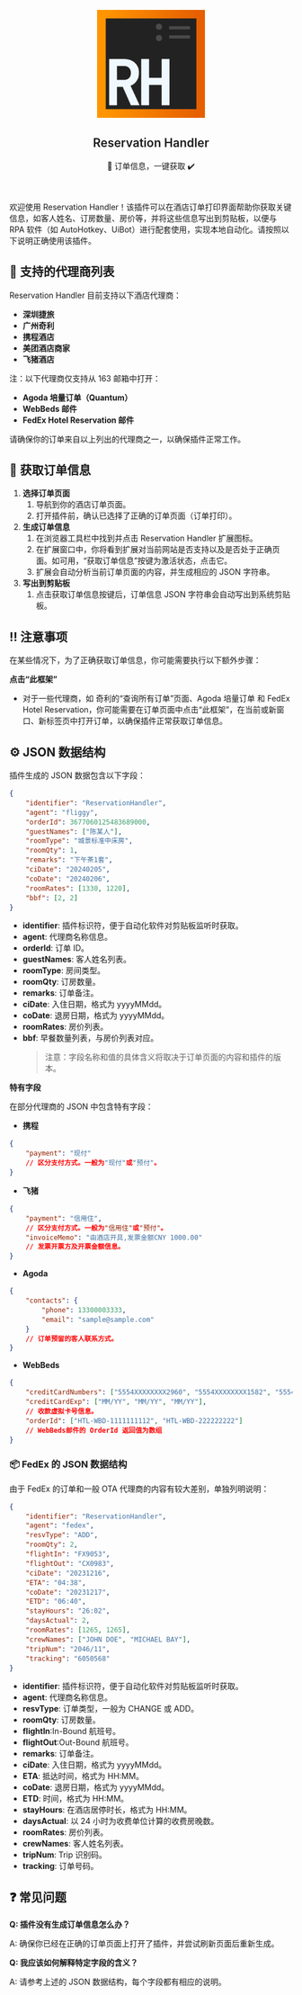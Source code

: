 <p align="center">
  <div align="center">
    <img src="icons/RH.png" alt="Logo" width="192" height="192">
  </div>
  <h2 align="center" style="font-weight: 600">Reservation Handler</h2>
  
  <p align="center">
    📑 订单信息，一键获取 ✔️
    <br />
    <br />
    <br />
  </p>
</p>

欢迎使用 Reservation Handler！该插件可以在酒店订单打印界面帮助你获取关键信息，如客人姓名、订房数量、房价等，并将这些信息写出到剪贴板，以便与 RPA 软件（如 AutoHotkey、UiBot）进行配套使用，实现本地自动化。请按照以下说明正确使用该插件。

## 🏢 支持的代理商列表

Reservation Handler 目前支持以下酒店代理商：

-   **深圳捷旅**
-   **广州奇利**
-   **携程酒店**
-   **美团酒店商家**
-   **飞猪酒店**

注：以下代理商仅支持从 163 邮箱中打开：

-   **Agoda 培量订单（Quantum）**
-   **WebBeds 邮件**
-   **FedEx Hotel Reservation 邮件**

请确保你的订单来自以上列出的代理商之一，以确保插件正常工作。

## 📄 获取订单信息

1. **选择订单页面**
    1. 导航到你的酒店订单页面。
    2. 打开插件前，确认已选择了正确的订单页面（订单打印）。
2. **生成订单信息**
    1. 在浏览器工具栏中找到并点击 Reservation Handler 扩展图标。
    2. 在扩展窗口中，你将看到扩展对当前网站是否支持以及是否处于正确页面。如可用，“获取订单信息”按键为激活状态，点击它。
    3. 扩展会自动分析当前订单页面的内容，并生成相应的 JSON 字符串。
3. **写出到剪贴板**
    1. 点击获取订单信息按键后，订单信息 JSON 字符串会自动写出到系统剪贴板。

## ‼️ 注意事项

在某些情况下，为了正确获取订单信息，你可能需要执行以下额外步骤：

**点击“此框架”**

-   对于一些代理商，如 奇利的“查询所有订单”页面、Agoda 培量订单 和 FedEx Hotel Reservation，你可能需要在订单页面中点击“此框架”，在当前或新窗口、新标签页中打开订单，以确保插件正常获取订单信息。

## ⚙️ JSON 数据结构

插件生成的 JSON 数据包含以下字段：

```json
{
	"identifier": "ReservationHandler",
	"agent": "fliggy",
	"orderId": 3677060125483689000,
	"guestNames": ["陈某人"],
	"roomType": "城景标准中床房",
	"roomQty": 1,
	"remarks": "下午茶1套",
	"ciDate": "20240205",
	"coDate": "20240206",
	"roomRates": [1330, 1220],
	"bbf": [2, 2]
}
```

-   **identifier**: 插件标识符，便于自动化软件对剪贴板监听时获取。
-   **agent**: 代理商名称信息。
-   **orderId**: 订单 ID。
-   **guestNames**: 客人姓名列表。
-   **roomType**: 房间类型。
-   **roomQty**: 订房数量。
-   **remarks**: 订单备注。
-   **ciDate**: 入住日期，格式为 yyyyMMdd。
-   **coDate**: 退房日期，格式为 yyyyMMdd。
-   **roomRates**: 房价列表。
-   **bbf**: 早餐数量列表，与房价列表对应。
    > 注意：字段名称和值的具体含义将取决于订单页面的内容和插件的版本。

**特有字段**

在部分代理商的 JSON 中包含特有字段：

-   **携程**

```json
{
	"payment": "现付"
	// 区分支付方式。一般为"现付"或"预付"。
}
```

-   **飞猪**

```json
{
	"payment": "信用住",
	// 区分支付方式。一般为"信用住"或"预付"。
	"invoiceMemo": "由酒店开具,发票金额CNY 1000.00"
	// 发票开票方及开票金额信息。
}
```

-   **Agoda**

```json
{
	"contacts": {
		"phone": 13300003333,
		"email": "sample@sample.com"
	}
	// 订单预留的客人联系方式。
}
```

-   **WebBeds**

```json
{
	"creditCardNumbers": ["5554XXXXXXXX2960", "5554XXXXXXXX1582", "5554XXXXXXXX0326"],
	"creditCardExp": ["MM/YY", "MM/YY", "MM/YY"],
	// 收款虚拟卡号信息。
	"orderId": ["HTL-WBD-1111111112", "HTL-WBD-222222222"]
	// WebBeds邮件的 OrderId 返回值为数组
}
```

### **📦 FedEx 的 JSON 数据结构**

由于 FedEx 的订单和一般 OTA 代理商的内容有较大差别，单独列明说明：

```json
{
	"identifier": "ReservationHandler",
	"agent": "fedex",
	"resvType": "ADD",
	"roomQty": 2,
	"flightIn": "FX9053",
	"flightOut": "CX0983",
	"ciDate": "20231216",
	"ETA": "04:38",
	"coDate": "20231217",
	"ETD": "06:40",
	"stayHours": "26:02",
	"daysActual": 2,
	"roomRates": [1265, 1265],
	"crewNames": ["JOHN DOE", "MICHAEL BAY"],
	"tripNum": "2046/11",
	"tracking": "6050568"
}
```

-   **identifier**: 插件标识符，便于自动化软件对剪贴板监听时获取。
-   **agent**: 代理商名称信息。
-   **resvType**: 订单类型，一般为 CHANGE 或 ADD。
-   **roomQty**: 订房数量。
-   **flightIn**:In-Bound 航班号。
-   **flightOut**:Out-Bound 航班号。
-   **remarks**: 订单备注。
-   **ciDate**: 入住日期，格式为 yyyyMMdd。
-   **ETA**: 抵达时间，格式为 HH:MM。
-   **coDate**: 退房日期，格式为 yyyyMMdd。
-   **ETD**: 时间，格式为 HH:MM。
-   **stayHours**: 在酒店居停时长，格式为 HH:MM。
-   **daysActual**: 以 24 小时为收费单位计算的收费房晚数。
-   **roomRates**: 房价列表。
-   **crewNames**: 客人姓名列表。
-   **tripNum**: Trip 识别码。
-   **tracking**: 订单号码。

## ❓ 常见问题

**Q: 插件没有生成订单信息怎么办？**

A: 确保你已经在正确的订单页面上打开了插件，并尝试刷新页面后重新生成。

**Q: 我应该如何解释特定字段的含义？**

A: 请参考上述的 JSON 数据结构，每个字段都有相应的说明。

